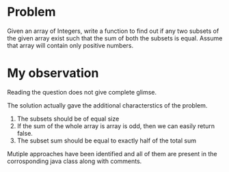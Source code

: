 # Problem
Given an array of Integers, write a function to find out if any two subsets of the given array exist such that the sum of both the subsets is equal. Assume that array will contain only positive numbers.

# My observation

Reading the question does not give complete glimse. 

The solution actually gave the additional characterstics of the problem. 

1. The subsets should be of equal size
2. If the sum of the whole array is array is odd, then we can easily return false.
3. The subset sum should be equal to exactly half of the total sum 

Mutiple approaches have been identified and all of them are present in the corrosponding java class along with comments.
